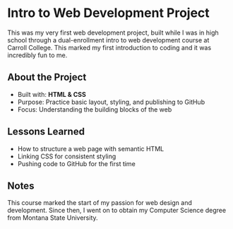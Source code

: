 # Intro to Web Development Project

This was my very first web development project, built while I was in high school through a dual-enrollment intro to web development course at Carroll College. This marked my first introduction to coding and it was incredibly fun to me.

## About the Project
- Built with: **HTML & CSS**
- Purpose: Practice basic layout, styling, and publishing to GitHub
- Focus: Understanding the building blocks of the web

## Lessons Learned
- How to structure a web page with semantic HTML
- Linking CSS for consistent styling
- Pushing code to GitHub for the first time

## Notes
This course marked the start of my passion for web design and development. Since then, I went on to obtain my Computer Science degree from Montana State University.
